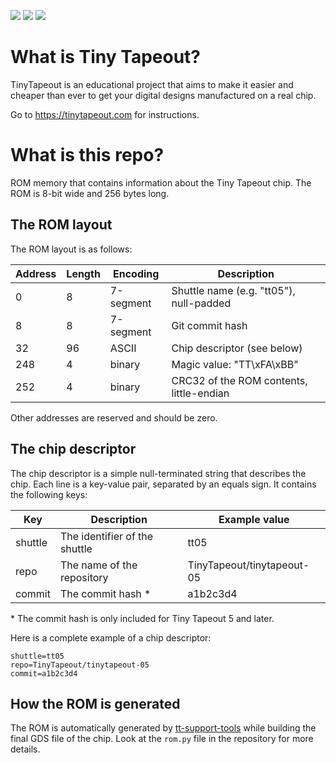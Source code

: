 ![](../../workflows/gds/badge.svg) ![](../../workflows/docs/badge.svg) ![](../../workflows/wokwi_test/badge.svg)

# What is Tiny Tapeout?

TinyTapeout is an educational project that aims to make it easier and cheaper than ever to get your digital designs manufactured on a real chip.

Go to https://tinytapeout.com for instructions.

# What is this repo?

ROM memory that contains information about the Tiny Tapeout chip. The ROM is 8-bit wide and 256 bytes long.

## The ROM layout

The ROM layout is as follows:

| Address | Length | Encoding  | Description                              |
|---------|--------|-----------|------------------------------------------|
| 0       | 8      | 7-segment | Shuttle name (e.g. "tt05"), null-padded  |
| 8       | 8      | 7-segment | Git commit hash                          |
| 32      | 96     | ASCII     | Chip descriptor (see below)              |
| 248     | 4      | binary    | Magic value: "TT\\xFA\\xBB"              |
| 252     | 4      | binary    | CRC32 of the ROM contents, little-endian |

Other addresses are reserved and should be zero.

## The chip descriptor

The chip descriptor is a simple null-terminated string that describes the chip.
Each line is a key-value pair, separated by an equals sign. It contains the following keys:

| Key     | Description                   | Example value              |
|---------|-------------------------------|----------------------------|
| shuttle | The identifier of the shuttle | tt05                       |
| repo    | The name of the repository    | TinyTapeout/tinytapeout-05 |
| commit  | The commit hash \*            | a1b2c3d4                   |

\* The commit hash is only included for Tiny Tapeout 5 and later.

Here is a complete example of a chip descriptor:

```
shuttle=tt05
repo=TinyTapeout/tinytapeout-05
commit=a1b2c3d4
```

## How the ROM is generated

The ROM is automatically generated by [tt-support-tools](https://github.com/TinyTapeout/tt-support-tools) 
while building the final GDS file of the chip. Look at the `rom.py` file in the repository for more details.
